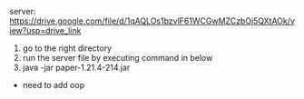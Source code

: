 server: https://drive.google.com/file/d/1qAQLOs1bzvlF61WCGwMZCzbOj5QXtAOk/view?usp=drive_link
1. go to the right directory
1. run the server file by executing command in below
1. java -jar paper-1.21.4-214.jar

- need to add oop
